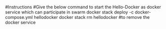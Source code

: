 #Instructions
#Give the below command to start the Hello-Docker as docker service which can participate in swarm
docker stack deploy -c docker-compose.yml hellodocker
docker stack rm hellodocker  #to remove the docker service
